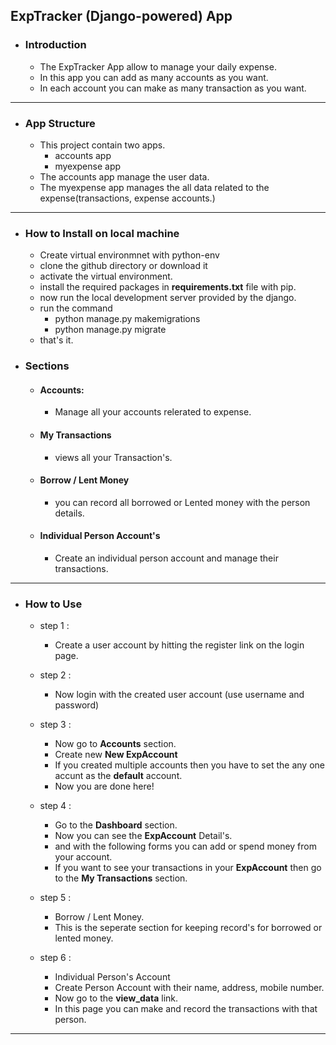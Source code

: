 ## ExpTracker (Django-powered) App

- ### Introduction

	- The ExpTracker App allow to manage your daily expense.
	- In this app you can add as many accounts as you want.
	- In each account you can make as many transaction as you want.

---

- ### App Structure

	- This project contain two apps.
		- accounts app
		- myexpense app
	- The accounts app manage the user data.
	- The myexpense app manages the all data related to the expense(transactions, expense accounts.)

---

- ### How to Install on local machine
	- Create virtual environmnet with python-env
	- clone the github directory or download it
	- activate the virtual environment.
	- install the required packages in **requirements.txt** file with pip.
	- now run the local development server provided by the django.
	- run the command
		- python manage.py makemigrations
		- python manage.py migrate
	- that's it.
	
- ### Sections
	- #### Accounts:
		- Manage all your accounts relerated to expense.
	- #### My Transactions
		- views all your Transaction's.

	- #### Borrow / Lent Money
		- you can record all borrowed or Lented money with the person details.

	- #### Individual Person Account's
		- Create an individual person account and manage their transactions.

---

- ### How to Use

	- step 1 :
		- Create a user account by hitting the register link on the login page.

	- step 2 :
		- Now login with the created user account (use username and password)
	- step 3 :
		- Now go to **Accounts** section.
		- Create new **New ExpAccount** 
		- If you created multiple accounts then you have to set the any one accunt as the **default** account.
		- Now you are done here!
	- step 4 :
		- Go to the **Dashboard** section.
		- Now you can see the **ExpAccount** Detail's.
		- and with the following forms you can add or spend money from your account.
		- If you want to see your transactions in your **ExpAccount** then go to the **My Transactions** section.
	- step 5 :
		- Borrow / Lent Money.
		- This is the seperate section for keeping record's for borrowed or lented money.
	- step 6 :
		- Individual Person's Account
		- Create Person Account with their name, address, mobile number.
		- Now go to the **view_data** link.
		- In this page you can make and record the transactions with that person.

---

